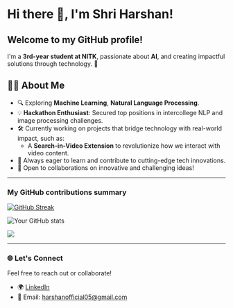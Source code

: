 # Hi there 👋, I'm Shri Harshan!  

## Welcome to my GitHub profile!  
I'm a **3rd-year student at NITK**, passionate about **AI**, and creating impactful solutions through technology. 🚀  

## 🧑‍💻 About Me  
- 🔍 Exploring **Machine Learning**, **Natural Language Processing**.  
- 💡 **Hackathon Enthusiast**: Secured top positions in intercollege NLP and image processing challenges.  
- 🛠️ Currently working on projects that bridge technology with real-world impact, such as:  
  - A **Search-in-Video Extension** to revolutionize how we interact with video content.  
- 🌱 Always eager to learn and contribute to cutting-edge tech innovations.  
- 🌟 Open to collaborations on innovative and challenging ideas!  

---

<h3>My GitHub contributions summary</h3>  

[![GitHub Streak](https://github-readme-streak-stats.herokuapp.com?user=iamshriharshan&theme=dark&ring=fb4362&fire=fb4362&currStreakNum=fb4362&currStreakLabel=fb4362&hide_border=true)](https://git.io/streak-stats)  

![Your GitHub stats](https://github-readme-stats.vercel.app/api?username=iamshriharshan&hide_border=true&show_icons=true&bg_color=151515&title_color=fb4362&icon_color=fb4362&text_bold=false&text_color=9e9e9e)  

![](https://komarev.com/ghpvc/?username=iamshriharshan)  

---

### 🌐 Let's Connect  
Feel free to reach out or collaborate!  
- 🌍 [LinkedIn](https://linkedin.com/in/shri-harshan)  
- 📧 Email: harshanofficial05@gmail.com
